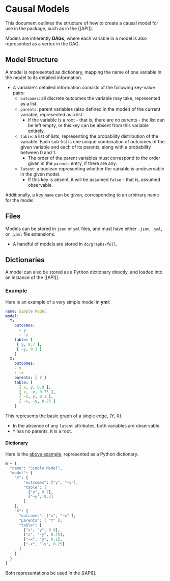 # Causal Models

This document outlines the structure of how to create a causal model for use in the package, such as in the [[API]].

Models are inherently **DAGs**, where each variable in a model is also represented as a vertex in the DAG.

## Model Structure

A model is represented as dictionary, mapping the name of one variable in the model to its detailed information.
- A variable's detailed information consists of the following key-value pairs:
  - ``outcomes``: all discrete outcomes the variable may take, represented as a list.
  - ``parents``: parent variables (also defined in the model) of the current variable, represented as a list.
    - If the variable is a root - that is, there are no parents - the list can be left empty, or this key can be absent from this variable entirely.
  - ``table``: a list of lists, representing the probability distribution of the variable. Each sub-list is one unique combination of outcomes of the given variable and each of its parents, along with a probability between 0 and 1.
    - The order of the parent variables must correspond to the order given in the ``parents`` entry, if there are any.
  - ``latent``: a boolean representing whether the variable is unobservable in the given model. 
    - If this key is absent, it will be assumed ``False`` - that is, assumed observable.
  
Additionally, a key ``name`` can be given, corresponding to an arbitrary name for the model.

## Files

Models can be stored in ``json`` or ``yml`` files, and must have either ``.json``, ``.yml``, or ``.yaml`` file extensions.
- A handful of models are stored in ``do/graphs/full``.

## Dictionaries

A model can also be stored as a Python dictionary directly, and loaded into an instance of the [[API]].

### Example

Here is an example of a very simple model in **yml**:

```yaml
name: Simple Model
model:
  Y:
    outcomes:
      - y
      - ~y
    table: [
     [ y, 0.7 ],
     [ ~y, 0.3 ]
    ]
  X:
    outcomes:
    - x
    - ~x
    parents: [ Y ]
    table: [
      [ x, y, 0.9 ],
      [ x, ~y, 0.75 ],
      [ ~x, y, 0.1 ],
      [ ~x, ~y, 0.25 ]
    ]
```

This represents the basic graph of a single edge, (Y, X).
- In the absence of any ``latent`` attributes, both variables are observable.
- ``Y`` has no parents, it is a root.

#### Dictionary

Here is the [above example](#example), represented as a Python dictionary.

```py
m = {
  "name": "Simple Model",
  "model": {
    "Y": {
        "outcomes": ["y", "~y"],
        "table": [
          ["y", 0.7], 
          ["~y", 0.3]
        ] 
    },
    "X": {
      "outcomes": ["x", "~x" ],
      "parents": [ "Y" ],
      "table": [
        ["x", "y", 0.9],
        ["x", "~y", 0.75],
        ["~x", "y", 0.1],
        ["~x", "~y", 0.25]
      ]
    }
  }
}
```

Both representations be used in the [[API]].

